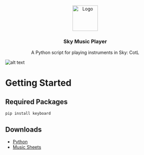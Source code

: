 <a id="readme-top"></a>

<!-- PROJECT LOGO -->
<br />
<div align="center">
  <a href="https://github.com/XeTrinityz/Sky-Music-Player">
    <img src="https://cdn.vectorstock.com/i/1000v/84/88/music-logo-design-vector-22618488.jpg" alt="Logo" width="80" height="80">
  </a>

  <h3 align="center">Sky Music Player</h3>

  <p align="center">
    A Python script for playing instruments in Sky: CotL
    <br />
  </p>
</div>

![alt text](https://i.imgur.com/Vz6qr7t.png)

<!-- GETTING STARTED -->
# Getting Started

## Required Packages
 ```sh
 pip install keyboard
 ```

## Downloads
- [Python](https://www.python.org/downloads/release/python-3116/)
- [Music Sheets](https://mega.nz/folder/mvQAQIwb#MmJdqJCZkvTY2Ma7A8YzSg)
